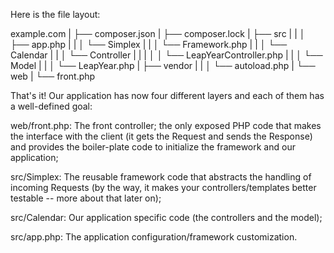 Here is the file layout:


example.com
|
├── composer.json
|
├── composer.lock
|
├── src
|   |
│   ├── app.php
|   |
│   └── Simplex
|       |
│       └── Framework.php
|   |
│   └── Calendar
|       |
│       └── Controller
|       |   |
│       │   └── LeapYearController.php
|       |
│       └── Model
|           |
│           └── LeapYear.php
|
├── vendor
|   |
│   └── autoload.php
|
└── web
    |
    └── front.php



That's it! Our application has now four different layers and each of them has a well-defined goal:

web/front.php: The front controller; the only exposed PHP code that makes the interface with the client (it gets the Request and sends the Response) and provides the boiler-plate code to initialize the framework and our application;

src/Simplex: The reusable framework code that abstracts the handling of incoming Requests (by the way, it makes your controllers/templates better testable -- more about that later on);

src/Calendar: Our application specific code (the controllers and the model);

src/app.php: The application configuration/framework customization.
